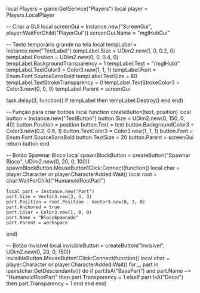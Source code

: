 local Players = game:GetService("Players")
local player = Players.LocalPlayer

-- Criar a GUI
local screenGui = Instance.new("ScreenGui", player:WaitForChild("PlayerGui"))
screenGui.Name = "mglHubGui"

-- Texto temporário grande na tela
local tempLabel = Instance.new("TextLabel")
tempLabel.Size = UDim2.new(1, 0, 0.2, 0)
tempLabel.Position = UDim2.new(0, 0, 0.4, 0)
tempLabel.BackgroundTransparency = 1
tempLabel.Text = "{mglHub}"
tempLabel.TextColor3 = Color3.new(1, 1, 1)
tempLabel.Font = Enum.Font.SourceSansBold
tempLabel.TextSize = 60
tempLabel.TextStrokeTransparency = 0
tempLabel.TextStrokeColor3 = Color3.new(0, 0, 0)
tempLabel.Parent = screenGui

task.delay(3, function()
	if tempLabel then
		tempLabel:Destroy()
	end
end)

-- Função para criar botões
local function createButton(text, position)
	local button = Instance.new("TextButton")
	button.Size = UDim2.new(0, 150, 0, 40)
	button.Position = position
	button.Text = text
	button.BackgroundColor3 = Color3.new(0.2, 0.6, 1)
	button.TextColor3 = Color3.new(1, 1, 1)
	button.Font = Enum.Font.SourceSansBold
	button.TextSize = 20
	button.Parent = screenGui
	return button
end

-- Botão Spawnar Bloco
local spawnBlockButton = createButton("Spawnar Bloco", UDim2.new(0, 20, 0, 100))
spawnBlockButton.MouseButton1Click:Connect(function()
	local char = player.Character or player.CharacterAdded:Wait()
	local root = char:WaitForChild("HumanoidRootPart")

	local part = Instance.new("Part")
	part.Size = Vector3.new(3, 3, 3)
	part.Position = root.Position - Vector3.new(0, 3, 0)
	part.Anchored = true
	part.Color = Color3.new(1, 0, 0)
	part.Name = "BlocoSpawnado"
	part.Parent = workspace
end)

-- Botão Invisível
local invisibleButton = createButton("Invisível", UDim2.new(0, 20, 0, 150))
invisibleButton.MouseButton1Click:Connect(function()
	local char = player.Character or player.CharacterAdded:Wait()
	for _, part in ipairs(char:GetDescendants()) do
		if part:IsA("BasePart") and part.Name ~= "HumanoidRootPart" then
			part.Transparency = 1
		elseif part:IsA("Decal") then
			part.Transparency = 1
		end
	end
end)

